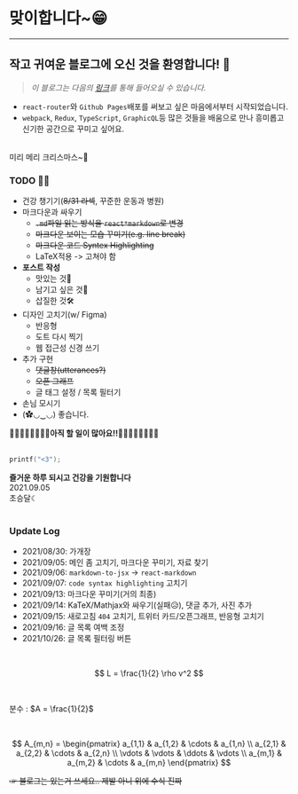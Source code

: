 # 맞이합니다~😁
---
## 작고 귀여운 블로그에 오신 것을 환영합니다! 🔮

<!-- ![일식](sun.png) -->

<i>

> 이 블로그는 다음의 [링크](https://blog.crescent.dev)를 통해 들어오실 수 있습니다.
</i>

- `react-router`와 `Github Pages`배포를 써보고 싶은 마음에서부터 시작되었습니다.
- `webpack`, `Redux`, `TypeScript`, `GraphicQL`등 많은 것들을 배움으로 만나 흥미롭고 신기한 공간으로 꾸미고 싶어요.
<br/>
미리 메리 크리스마스~🎄

<br/>

### TODO 🧙‍♂️
* 건강 챙기기(~~8/31 라섹~~, 꾸준한 운동과 병원)
* 마크다운과 싸우기
  * ~~`.md`파일 읽는 방식을 `react*markdown`로 변경~~
  * ~~마크다운 보이는 모습 꾸미기(e.g. line break)~~
  * ~~마크다운 코드 Syntex Highlighting~~
  * LaTeX적용 -> 고쳐야 함
* **포스트 작성**
  * 맛있는 것🍞
  * 남기고 싶은 것💾
  * 삽질한 것🛠
* 디자인 고치기(w/ Figma)
  * 반응형
  * 도트 다시 찍기
  * 웹 접근성 신경 쓰기
* 추가 구현
  * ~~댓글창(utterances?)~~
  * ~~오픈 그래프~~
  * 글 태그 설정 / 목록 필터기
* 손님 모시기
* (✿◡‿◡) 좋습니다.

**🏃‍♂️🏃‍♀️🏃‍♂️🏃‍♀️아직 할 일이 많아요!!🏃‍♂️🏃‍♀️🏃‍♂️🏃‍♀️** <br/> 
<br/>

```c
printf("<3");
```
**즐거운 하루 되시고 건강을 기원합니다** <br/>
2021.09.05 <br/>
초승달☾ <br/>
<br/>

### Update Log
- 2021/08/30: 가개장
- 2021/09/05: 메인 좀 고치기, 마크다운 꾸미기, 자료 찾기
- 2021/09/06: `markdown-to-jsx` -> `react-markdown`
- 2021/09/07: `code syntax highlighting` 고치기
- 2021/09/13: 마크다운 꾸미기(거의 최종)
- 2021/09/14: KaTeX/Mathjax와 싸우기(실패😥), 댓글 추가, 사진 추가
- 2021/09/15: 새로고침 `404` 고치기, 트위터 카드/오픈그래프, 반응형 고치기
- 2021/09/16: 글 목록 여백 조정
- 2021/10/26: 글 목록 필터링 버튼

<br/>

$$ L = \frac{1}{2} \rho v^2 $$

<br/>

분수 : $A = \frac{1}{2}$

<br/>

$$ 
A_{m,n} =
 \begin{pmatrix}
  a_{1,1} & a_{1,2} & \cdots & a_{1,n} \\
  a_{2,1} & a_{2,2} & \cdots & a_{2,n} \\
  \vdots  & \vdots  & \ddots & \vdots  \\
  a_{m,1} & a_{m,2} & \cdots & a_{m,n}
 \end{pmatrix} 
$$

~~☞ 블로그는 있는거 쓰세요.. 제발 아니 위에 수식 진짜~~